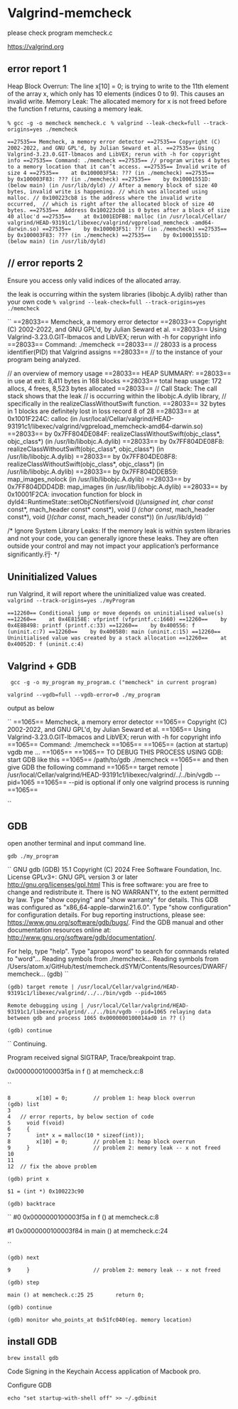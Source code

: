 # Valgrind-memcheck

please check program memcheck.c

https://valgrind.org


## error report 1
Heap Block Overrun: The line x[10] = 0; is trying to write to the 11th element of the array x, which only has 10 elements (indices 0 to 9). This causes an invalid write.
Memory Leak: The allocated memory for x is not freed before the function f returns, 
causing a memory leak.

```% gcc -g -o memcheck memcheck.c ```
``` % valgrind --leak-check=full --track-origins=yes ./memcheck ```

``
==27535== Memcheck, a memory error detector
==27535== Copyright (C) 2002-2022, and GNU GPL'd, by Julian Seward et al.
==27535== Using Valgrind-3.23.0.GIT-lbmacos and LibVEX; rerun with -h for copyright info
==27535== Command: ./memcheck
==27535==
// program writes 4 bytes to a memory location that it can’t access.
==27535== Invalid write of size 4
==27535==    at 0x100003F5A: ??? (in ./memcheck)
==27535==    by 0x100003F83: ??? (in ./memcheck)
==27535==    by 0x10001551D: (below main) (in /usr/lib/dyld)
// After a memory block of size 40 bytes, invalid write is happening.
// which was allocated using malloc.
// 0x100223cb8 is the address where the invalid write occurred, 
// which is right after the allocated block of size 40 bytes.
==27535==  Address 0x100223cb8 is 0 bytes after a block of size 40 alloc'd
==27535==    at 0x1001EDFBB: malloc (in /usr/local/Cellar/
	valgrind/HEAD-93191c1/libexec/valgrind/vgpreload_memcheck
	-amd64-darwin.so)
==27535==    by 0x100003F51: ??? (in ./memcheck)
==27535==    by 0x100003F83: ??? (in ./memcheck)
==27535==    by 0x10001551D: (below main) (in /usr/lib/dyld)
``


## // error reports 2
Ensure you access only valid indices of the allocated array.

the leak is occurring within the system libraries 
(libobjc.A.dylib) rather than your own code
```% valgrind --leak-check=full --track-origins=yes ./memcheck```

``
==28033== Memcheck, a memory error detector
==28033== Copyright (C) 2002-2022, and GNU GPL'd, by Julian Seward et al.
==28033== Using Valgrind-3.23.0.GIT-lbmacos and LibVEX; rerun with -h for copyright info
==28033== Command: ./memcheck
==28033== // 28033 is a process identifier(PID) that Valgrind assigns
==28033== // to the instance of your program being analyzed.

// an overview of memory usage
==28033== HEAP SUMMARY: 
==28033==     in use at exit: 8,411 bytes in 168 blocks
==28033==   total heap usage: 172 allocs, 4 frees, 8,523 bytes allocated
==28033==
// Call Stack: The call stack shows that the leak 
// is occurring within the libobjc.A.dylib library, 
// specifically in the realizeClassWithoutSwift function.
==28033== 32 bytes in 1 blocks are definitely lost in loss record 8 of 28
==28033==    at 0x1001F224C: calloc (in /usr/local/Cellar/valgrind/HEAD-93191c1/libexec/valgrind/vgpreload_memcheck-amd64-darwin.so)
==28033==    by 0x7FF804DE084F: realizeClassWithoutSwift(objc_class*, objc_class*) (in /usr/lib/libobjc.A.dylib)
==28033==    by 0x7FF804DE08F8: realizeClassWithoutSwift(objc_class*, objc_class*) (in /usr/lib/libobjc.A.dylib)
==28033==    by 0x7FF804DE08F8: realizeClassWithoutSwift(objc_class*, objc_class*) (in /usr/lib/libobjc.A.dylib)
==28033==    by 0x7FF804DDEB59: map_images_nolock (in /usr/lib/libobjc.A.dylib)
==28033==    by 0x7FF804DDD4DB: map_images (in /usr/lib/libobjc.A.dylib)
==28033==    by 0x10001F2CA: invocation function for block 
	in dyld4::RuntimeState::setObjCNotifiers(void (*)(unsigned int, 
	char const* const*, mach_header const* const*), void (*)
	(char const*, mach_header const*), void (*)(char const*, 
	mach_header const*)) (in /usr/lib/dyld)
``

/* Ignore System Library Leaks: 
If the memory leak is within system libraries and not your code, 
you can generally ignore these leaks. 
They are often outside your control and may not impact your 
application’s performance significantly.行·
*/


## Uninitialized Values
run Valgrind, it will report where the uninitialized value was created.
```valgrind --track-origins=yes ./myProgram```

``
==12260== Conditional jump or move depends on uninitialised value(s)
==12260==    at 0x4E8158E: vfprintf (vfprintf.c:1660)
==12260==    by 0x4E8B498: printf (printf.c:33)
==12260==    by 0x400556: f (uninit.c:7)
==12260==    by 0x400580: main (uninit.c:15)
==12260==  Uninitialised value was created by a stack allocation
==12260==    at 0x40052D: f (uninit.c:4)
``

## Valgrind + GDB 
``` gcc -g -o my_program my_program.c ("memcheck" in current program)```

``` valgrind --vgdb=full --vgdb-error=0 ./my_program ```

output as below

``
==1065== Memcheck, a memory error detector
==1065== Copyright (C) 2002-2022, and GNU GPL'd, by Julian Seward et al.
==1065== Using Valgrind-3.23.0.GIT-lbmacos and LibVEX; rerun with -h for copyright info
==1065== Command: ./memcheck
==1065==
==1065== (action at startup) vgdb me ...
==1065==
==1065== TO DEBUG THIS PROCESS USING GDB: start GDB like this
==1065==   /path/to/gdb ./memcheck
==1065== and then give GDB the following command
==1065==   target remote | /usr/local/Cellar/valgrind/HEAD-93191c1/libexec/valgrind/../../bin/vgdb --pid=1065
==1065== --pid is optional if only one valgrind process is running
==1065==

``

## GDB 

open another terminal and input command line.

``` gdb ./my_program ```

``
GNU gdb (GDB) 15.1
Copyright (C) 2024 Free Software Foundation, Inc.
License GPLv3+: GNU GPL version 3 or later <http://gnu.org/licenses/gpl.html>
This is free software: you are free to change and redistribute it.
There is NO WARRANTY, to the extent permitted by law.
Type "show copying" and "show warranty" for details.
This GDB was configured as "x86_64-apple-darwin21.6.0".
Type "show configuration" for configuration details.
For bug reporting instructions, please see:
<https://www.gnu.org/software/gdb/bugs/>.
Find the GDB manual and other documentation resources online at:
    <http://www.gnu.org/software/gdb/documentation/>.

For help, type "help".
Type "apropos word" to search for commands related to "word"...
Reading symbols from ./memcheck...
Reading symbols from /Users/atom.x/GitHub/test/memcheck.dSYM/Contents/Resources/DWARF/memcheck...
(gdb) 
``

```
(gdb) target remote | /usr/local/Cellar/valgrind/HEAD-93191c1/libexec/valgrind/../../bin/vgdb --pid=1065
```

``
Remote debugging using | /usr/local/Cellar/valgrind/HEAD-93191c1/libexec/valgrind/../../bin/vgdb --pid=1065
relaying data between gdb and process 1065
0x0000000100014ad0 in ?? ()
``

```(gdb) continue ```

``
Continuing.

Program received signal SIGTRAP, Trace/breakpoint trap.

0x0000000100003f5a in f () at memcheck.c:8

``

```
8	     x[10] = 0;        // problem 1: heap block overrun
(gdb) list
3	
4	// error reports, by below section of code
5	  void f(void)
6	  {
7	     int* x = malloc(10 * sizeof(int));
8	     x[10] = 0;        // problem 1: heap block overrun
9	  }                    // problem 2: memory leak -- x not freed
10	
11	
12	// fix the above problem
```

``` (gdb) print x ```

``
$1 = (int *) 0x100223c90
``

```(gdb) backtrace```

``
#0  0x0000000100003f5a in f () at memcheck.c:8

#1  0x0000000100003f84 in main () at memcheck.c:24

``

``` (gdb) next ```

``
9	  }                    // problem 2: memory leak -- x not freed
``

```(gdb) step```

``
main () at memcheck.c:25
25	     return 0;
``

``` (gdb) continue ```

``` (gdb) monitor who_points_at 0x51fc040(eg. memory location) ```


## install GDB

``` brew install gdb ```
 
Code Signing in the Keychain Access application of Macbook pro.

Configure GDB

``` echo "set startup-with-shell off" >> ~/.gdbinit ```

